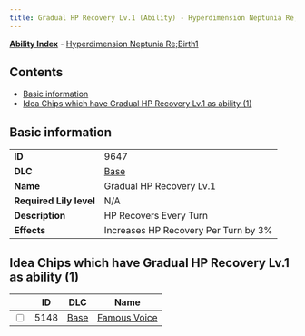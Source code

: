 ```yaml
---
title: Gradual HP Recovery Lv.1 (Ability) - Hyperdimension Neptunia Re;Birth1
---
```


[**Ability Index**](/neptunia/rb1/ability/index.html) - [Hyperdimension Neptunia Re;Birth1](/neptunia/rb1)

## Contents

- [Basic information](#basic-information)
- [Idea Chips which have Gradual HP Recovery Lv.1 as ability (1)](#idea-chips-which-have-gradual-hp-recovery-lv1-as-ability-1)

## Basic information

|   |   |
| -- | -- |
| **ID** | 9647 |
| **DLC** | [Base](/neptunia/rb1/dlc/1-base.html) |
| **Name** | Gradual HP Recovery Lv.1 |
| **Required Lily level** | N/A |
| **Description** | HP Recovers Every Turn |
| **Effects** | Increases HP Recovery Per Turn by 3% |


## Idea Chips which have Gradual HP Recovery Lv.1 as ability (1)

|    | ID | DLC | Name |
| -- | -- | --- | ---- |
| <input type="checkbox" id="rb1-item-1-5148" class="trackbox" /> | 5148 | [Base](/neptunia/rb1/dlc/1-base.html) | [Famous Voice](/neptunia/rb1/item/1-5148-famous-voice.html) |
